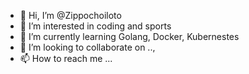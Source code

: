 - 👋 Hi, I’m @Zippochoiloto
- 👀 I’m interested in coding and sports
- 🌱 I’m currently learning Golang, Docker, Kubernestes
- 💞️ I’m looking to collaborate on ..,
- 📫 How to reach me ...

<!---
Zippochoiloto/Zippochoiloto is a ✨ special ✨ repository because its `README.md` (this file) appears on your GitHub profile.
You can click the Preview link to take a look at your changes.
--->
